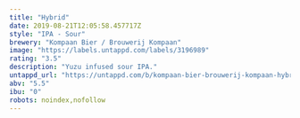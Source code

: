 ```yaml
---
title: "Hybrid"
date: 2019-08-21T12:05:58.457717Z
style: "IPA - Sour"
brewery: "Kompaan Bier / Brouwerij Kompaan"
image: "https://labels.untappd.com/labels/3196989"
rating: "3.5"
description: "Yuzu infused sour IPA."
untappd_url: "https://untappd.com/b/kompaan-bier-brouwerij-kompaan-hybrid/3196989"
abv: "5.5"
ibu: "0"
robots: noindex,nofollow
---
```

